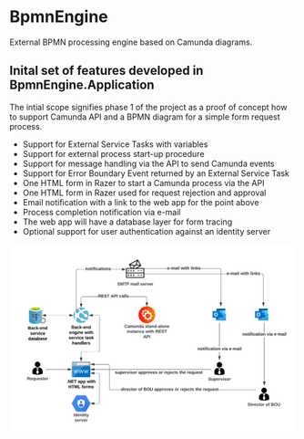 # BpmnEngine

External BPMN processing engine based on Camunda diagrams.

## Inital set of features developed in BpmnEngine.Application

The intial scope signifies phase 1 of the project as a proof of concept how to support Camunda API and a BPMN diagram for a simple form request process.

- Support for External Service Tasks with variables
- Support for external process start-up procedure
- Support for message handling via the API to send Camunda events
- Support for Error Boundary Event returned by an External Service Task
- One HTML form in Razer to start a Camunda process via the API
- One HTML form in Razer used for request rejection and approval
- Email notification with a link to the web app for the point above
- Process completion notification via e-mail
- The web app will have a database layer for form tracing
- Optional support for user authentication against an identity server

![diagram.png](/wiki/diagram.png)
